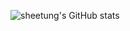 ![sheetung's GitHub stats](https://github-readme-stats.vercel.app/api?username=sheetung&show_icons=true&bg_color=00000000)